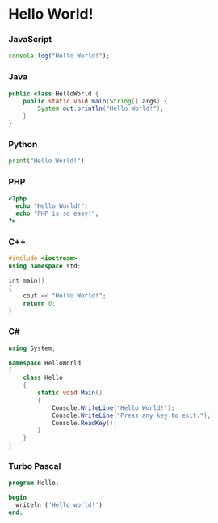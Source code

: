 # Hello World!

### JavaScript
```js
console.log("Hello World!");
```

### Java
```java
public class HelloWorld {
    public static void main(String[] args) {
        System.out.println("Hello World!");
    }
}
```

### Python
```python
print("Hello World!")
```

### PHP
```php
<?php
  echo "Hello World!";
  echo "PHP is so easy!";
?>
```

### C++
```cpp
#include <iostream>
using namespace std;

int main() 
{
    cout << "Hello World!";
    return 0;
}
```

### C#
```csharp
using System;

namespace HelloWorld
{
    class Hello 
    {
        static void Main() 
        {
            Console.WriteLine("Hello World!");
            Console.WriteLine("Press any key to exit.");
            Console.ReadKey();
        }
    }
}
```

### Turbo Pascal
```pascal
program Hello;

begin
  writeln ('Hello world!')
end.
```
